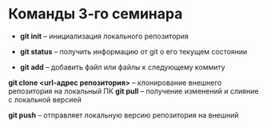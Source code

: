 # Команды 3-го семинара 

* **git init** – инициализация локального репозитория

* **git status** – получить информацию от git о его текущем состоянии

* **git add** – добавить файл или файлы к следующему коммиту

**git clone <url-адрес репозитория>** – клонирование внешнего репозитория на  локальный ПК
**git pull** – получение изменений и слияние с локальной версией

**git push** – отправляет локальную версию репозитория на внешний


